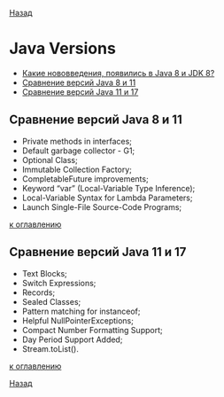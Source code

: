 [Назад](javamenu.md)

# Java Versions
+ [Какие нововведения, появились в Java 8 и JDK 8?](java8.md)
+ [Сравнение версий Java 8 и 11](#Сравнение-версий-Java-8-и-11)
+ [Сравнение версий Java 11 и 17](#Сравнение-версий-Java-11-и-17)


## Сравнение версий Java 8 и 11

+ Private methods in interfaces;
+ Default garbage collector - G1;
+ Optional Class;
+ Immutable Collection Factory;
+ CompletableFuture improvements;
+ Keyword “var” (Local-Variable Type Inference);
+ Local-Variable Syntax for Lambda Parameters;
+ Launch Single-File Source-Code Programs;

[к оглавлению](#java-versions)

## Сравнение версий Java 11 и 17

+ Text Blocks;
+ Switch Expressions;
+ Records;
+ Sealed Classes;
+ Pattern matching for instanceof;
+ Helpful NullPointerExceptions;
+ Compact Number Formatting Support;
+ Day Period Support Added;
+ Stream.toList().

[к оглавлению](#java-versions)

[Назад](javamenu.md)
